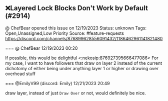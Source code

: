 ## ❌Layered Lock Blocks Don't Work by Default (#2914)
@ ChefBear opened this issue on 12/19/2023
Status: unknown
Tags: Open,Unassigned,Low Priority
Source: #feature-requests https://discord.com/channels/876899628556091432/1186462961141821480


=== @ ChefBear 12/19/2023 00:20

If possible, this would be delightful <:nekosip:876927395666477086> For my case, I want to have followers that draw on layer 2 instead of the current dichotomy of either being under anything layer 1 or higher or drawing over overhead stuff

=== @EmilyV99 (discord: Emily) 12/21/2023 20:49

draw layer, instead of just `Draw Over` or not, would definitely be nice.
